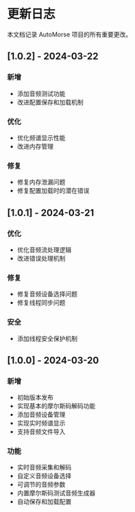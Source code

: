 # 更新日志

本文档记录 AutoMorse 项目的所有重要更改。

## [1.0.2] - 2024-03-22

### 新增
- 添加音频测试功能
- 改进配置保存和加载机制

### 优化
- 优化频谱显示性能
- 改进内存管理

### 修复
- 修复内存泄漏问题
- 修复配置加载时的潜在错误

## [1.0.1] - 2024-03-21

### 优化
- 优化音频流处理逻辑
- 改进错误处理机制

### 修复
- 修复音频设备选择问题
- 修复线程同步问题

### 安全
- 添加线程安全保护机制

## [1.0.0] - 2024-03-20

### 新增
- 初始版本发布
- 实现基本的摩尔斯码解码功能
- 添加音频设备管理
- 实现实时频谱显示
- 支持音频文件导入

### 功能
- 实时音频采集和解码
- 自定义音频设备选择
- 可调节的音频参数
- 内置摩尔斯码测试音频生成器
- 自动保存和加载配置 